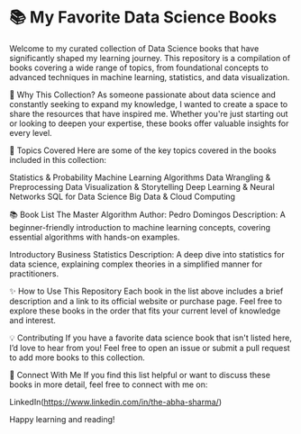 # 📚 My Favorite Data Science Books
Welcome to my curated collection of Data Science books that have significantly shaped my learning journey. This repository is a compilation of books covering a wide range of topics, from foundational concepts to advanced techniques in machine learning, statistics, and data visualization.

🧠 Why This Collection?
As someone passionate about data science and constantly seeking to expand my knowledge, I wanted to create a space to share the resources that have inspired me. Whether you're just starting out or looking to deepen your expertise, these books offer valuable insights for every level.

📖 Topics Covered
Here are some of the key topics covered in the books included in this collection:

Statistics & Probability
Machine Learning Algorithms
Data Wrangling & Preprocessing
Data Visualization & Storytelling
Deep Learning & Neural Networks
SQL for Data Science
Big Data & Cloud Computing

📚 Book List
The Master Algorithm
Author: Pedro Domingos
Description: A beginner-friendly introduction to machine learning concepts, covering essential algorithms with hands-on examples.

Introductory Business Statistics
Description: A deep dive into statistics for data science, explaining complex theories in a simplified manner for practitioners.


✨ How to Use This Repository
Each book in the list above includes a brief description and a link to its official website or purchase page. Feel free to explore these books in the order that fits your current level of knowledge and interest.

💡 Contributing
If you have a favorite data science book that isn't listed here, I’d love to hear from you! Feel free to open an issue or submit a pull request to add more books to this collection.

🌟 Connect With Me
If you find this list helpful or want to discuss these books in more detail, feel free to connect with me on:

LinkedIn(https://www.linkedin.com/in/the-abha-sharma/)

Happy learning and reading! 
